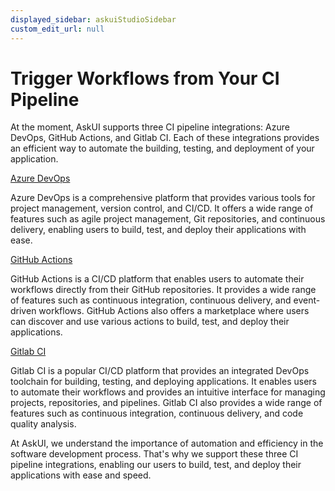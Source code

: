 ```yaml
---
displayed_sidebar: askuiStudioSidebar
custom_edit_url: null
---
```


# Trigger Workflows from Your CI Pipeline
At the moment, AskUI supports three CI pipeline integrations: Azure DevOps, GitHub Actions, and Gitlab CI. Each of these integrations provides an efficient way to automate the building, testing, and deployment of your application.

[Azure DevOps](../03-All-Integrations/01-azure-devops.md)

Azure DevOps is a comprehensive platform that provides various tools for project management, version control, and CI/CD. It offers a wide range of features such as agile project management, Git repositories, and continuous delivery, enabling users to build, test, and deploy their applications with ease.

[GitHub Actions](../03-All-Integrations/02-github-actions.md)

GitHub Actions is a CI/CD platform that enables users to automate their workflows directly from their GitHub repositories. It provides a wide range of features such as continuous integration, continuous delivery, and event-driven workflows. GitHub Actions also offers a marketplace where users can discover and use various actions to build, test, and deploy their applications.

[Gitlab CI](../03-All-Integrations/03-gitlab-ci.md)

Gitlab CI is a popular CI/CD platform that provides an integrated DevOps toolchain for building, testing, and deploying applications. It enables users to automate their workflows and provides an intuitive interface for managing projects, repositories, and pipelines. Gitlab CI also provides a wide range of features such as continuous integration, continuous delivery, and code quality analysis.

At AskUI, we understand the importance of automation and efficiency in the software development process. That's why we support these three CI pipeline integrations, enabling our users to build, test, and deploy their applications with ease and speed.